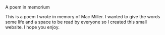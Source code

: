 A poem in memorium

This is a poem I wrote in memory of Mac Miller. I wanted to give the words some life and a space to be read by everyone so I created this small website. I hope you enjoy.
